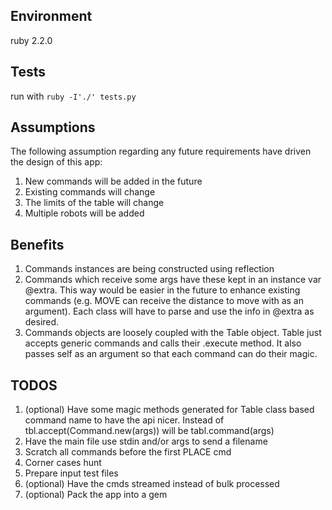 ## Environment
ruby 2.2.0

## Tests
run with `ruby -I'./' tests.py`


## Assumptions
The following assumption regarding any future requirements have driven
the design of this app:

1. New commands will be added in the future
1. Existing commands will change
1. The limits of the table will change
1. Multiple robots will be added

## Benefits

1. Commands instances are being constructed using reflection
1. Commands which receive some args have these kept in an instance var
   @extra. This way would be easier in the future to enhance existing
   commands (e.g. MOVE can receive the distance to move with as an
   argument). Each class will have to parse and use the info in @extra
   as desired.
1. Commands objects are loosely coupled with the Table object. Table
   just accepts generic commands and calls their .execute method. It
   also passes self as an argument so that each command can do their
   magic.

## TODOS

1. (optional) Have some magic methods generated for Table class based command name to have the api nicer. Instead of tbl.accept(Command.new(args)) will be tabl.command(args)
1. Have the main file use stdin and/or args to send a filename
1. Scratch all commands before the first PLACE cmd
1. Corner cases hunt
1. Prepare input test files
1. (optional) Have the cmds streamed instead of bulk processed
1. (optional) Pack the app into a gem

